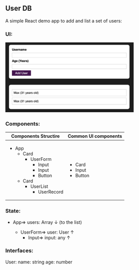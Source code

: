 ## User DB
A simple React demo app to add and list a set of users:

### UI:
<img src="UI.png" width="400" alt="Proposed UI">

### Components:
| Components Structire | Common UI components |
| ----------- | ----------- |
| <ul><li>App<ul><li>Card<ul><li>UserForm<ul><li>Input</li><li>Input</li><li>Button</li></ul></li></ul></li><li>Card<ul><li>UserList<ul><li>UserRecord</li></ul></li></ul></li></ul></li></ul> | <ul><li>Card</li><li>Input</li><li>Button</li></ul> |

### State:
* App=> users: Array<User> ↓ (to the list)
    * UserForm=> user: User ↑
        * Input=> input: any ↑

### Interfaces:
User:
  name: string
  age: number
